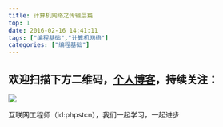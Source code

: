 ```yaml
---
title: 计算机网络之传输层篇
top: 1
date: 2016-02-16 14:41:11
tags: ["编程基础","计算机网络"]
categories: ["编程基础"]
---
```


## 欢迎扫描下方二维码，[个人博客](https://www.phpst.cn)，持续关注：

![](https://ww1.sinaimg.cn/large/a616b9a4gy1g4xzv954a4j20760763yo.jpg)

互联网工程师（id:phpstcn），我们一起学习，一起进步
